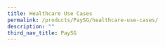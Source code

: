 ```yaml
---
title: Healthcare Use Cases
permalink: /products/PaySG/healthcare-use-cases/
description: ""
third_nav_title: PaySG
---
```


